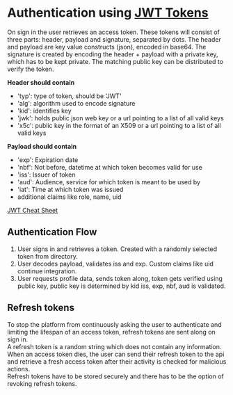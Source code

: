 # Authentication using [JWT Tokens](https://jwt.io/introduction/)
On sign in the user retrieves an access token. These tokens will consist of three parts: header, payload and signature, separated by dots.
The header and payload are key value constructs (json), encoded in base64.
The signature is created by encoding the header + payload with a private key, which has to be kept private.
The matching public key can be distributed to verify the token.

**Header should contain**
* 'typ': type of token, should be 'JWT'
* 'alg': algorithm used to encode signature
* 'kid': identifies key
* 'jwk': holds public json web key or a url pointing to a list of all valid keys
* 'x5c': public key in the format of an X509 or a url pointing to a list of all valid keys

**Payload should contain**
* 'exp': Expiration date
* 'nbf': Not before, datetime at which token becomes valid for use
* 'iss': Issuer of token
* 'aud': Audience, service for which token is meant to be used by
* 'iat': Time at which token was issued
* additional claims like role, name, uid

[JWT Cheat Sheet](https://pragmaticwebsecurity.com/img/cheatsheets/jwt.png)

## Authentication Flow
1. User signs in and retrieves a token. Created with a randomly selected token from directory.
2. User decodes payload, validates iss and exp. Custom claims like uid continue integration.
3. User requests profile data, sends token along, token gets verified using public key, public key is determined by kid
    iss, exp, nbf, aud is validated.

## Refresh tokens
To stop the platform from continuously asking the user to authenticate and limiting the lifespan of an access token,
refresh tokens are sent along on sign in.  
A refresh token is a random string which does not contain any information. When an access token dies, the user can send their refresh token
to the api and retrieve a fresh access token after their activity is checked for malicious actions.  
Refresh tokens have to be stored securely and there has to be the option of revoking refresh tokens.
